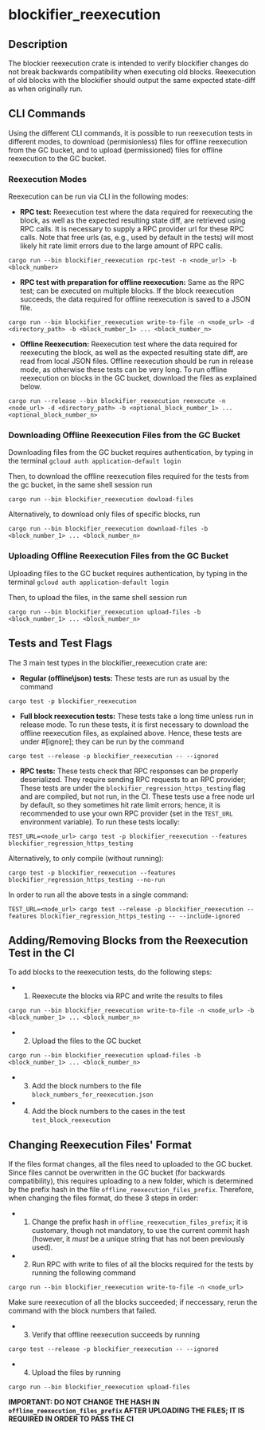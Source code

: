 # blockifier_reexecution

## Description

The blockier reexecution crate is intended to verify blockifier changes do not break backwards compatibility when executing old blocks. Reexecution of old blocks with the blockifier should output the same expected state-diff as when originally run.

## CLI Commands
Using the different CLI commands, it is possible to run reexecution tests in different modes, to download (permisionless) files for offline reexecution from the GC bucket, and to upload (permissioned) files for offline reexecution to the GC bucket.

### Reexecution Modes

Reexecution can be run via CLI in the following modes: 

- **RPC test:**
Reexecution test where the data required for reexecuting the block, as well as the expected resulting state diff, are retrieved using RPC calls. It is necessary to supply a RPC provider url for these RPC calls. Note that free urls (as, e.g., used by default in the tests) will most likely hit rate limit errors due to the large amount of RPC calls. 
```
cargo run --bin blockifier_reexecution rpc-test -n <node_url> -b <block_number>
```

- **RPC test with preparation for offline reexecution:**
Same as the RPC test; can be executed on multiple blocks. If the block reexecution succeeds, the data required for offline reexecution is saved to a JSON file.
```
cargo run --bin blockifier_reexecution write-to-file -n <node_url> -d <directory_path> -b <block_number_1> ... <block_number_n>
```

- **Offline Reexecution:**
Reexecution test where the data required for reexecuting the block, as well as the expected resulting state diff, are read from local JSON files. Offline reexecution should be run in release mode, as otherwise these tests can be very long. To run offline reexecution on blocks in the GC bucket, download the files as explained below.
```
cargo run --release --bin blockifier_reexecution reexecute -n <node_url> -d <directory_path> -b <optional_block_number_1> ... <optional_block_number_n>
```

### Downloading Offline Reexecution Files from the GC Bucket
Downloading files from the GC bucket requires authentication, by typing in the terminal
`gcloud auth application-default login`

Then, to download the offline reexecution files required for the tests from the gc bucket, in the same shell session run
```
cargo run --bin blockifier_reexecution dowload-files
```
Alternatively, to download only files of specific blocks, run
```
cargo run --bin blockifier_reexecution download-files -b <block_number_1> ... <block_number_n>
```

### Uploading Offline Reexecution Files from the GC Bucket
Uploading files to the GC bucket requires authentication, by typing in the terminal
`gcloud auth application-default login`

Then, to upload the files, in the same shell session run
```
cargo run --bin blockifier_reexecution upload-files -b <block_number_1> ... <block_number_n>
```

## Tests and Test Flags

The 3 main test types in the blockifier_reexecution crate are:

- **Regular (offline\json) tests:** These tests are run as usual by the command
```
cargo test -p blockifier_reexecution
```

- **Full block reexecution tests:** These tests take a long time unless run in release mode. To run these tests, it is first necessary to download the offline reexecution files, as explained above. Hence, these tests are under #[ignore]; they can be run by the command
```
cargo test --release -p blockifier_reexecution -- --ignored
```

- **RPC tests:** These tests check that RPC responses can be properly deserialized. They require sending RPC requests to an RPC provider; These tests are under the `blockifier_regression_https_testing` flag and are compiled, but not run, in the CI.
These tests use a free node url by default, so they sometimes hit rate limit errors; hence, it is recommended to use your own RPC provider (set in the `TEST_URL` environment variable).
To run these tests locally:
```
TEST_URL=<node_url> cargo test -p blockifier_reexecution --features blockifier_regression_https_testing
```

Alternatively, to only compile (without running):
```
cargo test -p blockifier_reexecution --features blockifier_regression_https_testing --no-run
```


In order to run all the above tests in a single command:
```
TEST_URL=<node_url> cargo test --release -p blockifier_reexecution --features blockifier_regression_https_testing -- --include-ignored
```

## Adding/Removing Blocks from the Reexecution Test in the CI

To add blocks to the reexecution tests, do the following steps:

- 1. Reexecute the blocks via RPC and write the results to files
```
cargo run --bin blockifier_reexecution write-to-file -n <node_url> -b <block_number_1> ... <block_number_n>
```

- 2. Upload the files to the GC bucket
```
cargo run --bin blockifier_reexecution upload-files -b <block_number_1> ... <block_number_n>
```

- 3. Add the block numbers to the file `block_numbers_for_reexecution.json`

- 4. Add the block numbers to the cases in the test `test_block_reexecution`

## Changing Reexecution Files' Format
If the files format changes, all the files need to uploaded to the GC bucket. Since files cannot be overwritten in the GC bucket (for backwards compatibility), this requires uploading to a new folder, which is determined by the prefix hash in the file `offline_reexecution_files_prefix`. 
Therefore, when changing the files format, do these 3 steps in order:

- 1. Change the prefix hash in `offline_reexecution_files_prefix`; it is customary, though not mandatory, to use the current commit hash (however, it *must* be a unique string that has not been previously used).

- 2. Run RPC with write to files of all the blocks required for the tests by running the following command
```
cargo run --bin blockifier_reexecution write-to-file -n <node_url>
```
Make sure reexecution of all the blocks succeeded; if neccessary, rerun the command with the block numbers that failed.

- 3. Verify that offline reexecution succeeds by running
```
cargo test --release -p blockifier_reexecution -- --ignored
```

- 4. Upload the files by running
```
cargo run --bin blockifier_reexecution upload-files
```
**IMPORTANT: DO NOT CHANGE THE HASH IN `offline_reexecution_files_prefix` AFTER UPLOADING THE FILES; IT IS REQUIRED IN ORDER TO PASS THE CI**

